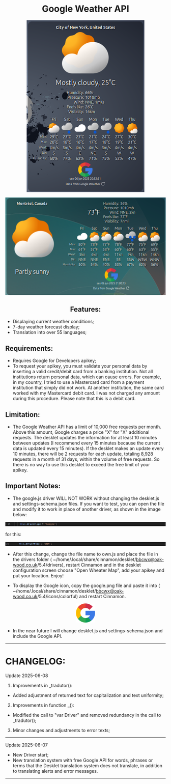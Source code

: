 <div align="center">

# Google Weather API

</div>

<div align="center">

![BBCwx Desklet](https://github.com/naufragoweb/weather-drivers-bbcwx-oak-wood.co.uk/blob/main/%20Z-%20Images/google-weather1.png)

</div>

<div align="center">

![BBCwx Desklet](https://github.com/naufragoweb/weather-drivers-bbcwx-oak-wood.co.uk/blob/main/%20Z-%20Images/google-weather2.png)

</div>

<div align="center">


## Features:


</div>

- Displaying current weather conditions;
- 7-day weather forecast display;
- Translation into over 55 languages;

## Requirements:

* Requires Google for Developers apikey;
* To request your apikey, you must validate your personal data by inserting a valid credit/debit card from a banking institution. Not all institutions return personal data, which can cause errors. For example, in my country, I tried to use a Mastercard card from a payment institution that simply did not work. At another institution, the same card worked with my Mastercard debit card. I was not charged any amount during this procedure. Please note that this is a debit card.

## Limitation:

* The Google Weather API has a limit of 10,000 free requests per month. Above this amount, Google charges a price "X" for "X" additional requests. The desklet updates the information for at least 10 minutes between updates (I recommend every 15 minutes because the current data is updated every 15 minutes). If the desklet makes an update every 10 minutes, there will be 2 requests for each update, totaling 8,928 requests in a month of 31 days, within the volume of free requests. So there is no way to use this desklet to exceed the free limit of your apikey.

## Important Notes:

* The google.js driver WILL NOT WORK without changing the desklet.js and settings-schema.json files. If you want to test, you can open the file and modify it to work in place of another driver, as shown in the image below:

![Google code](https://github.com/naufragoweb/weather-drivers-bbcwx-oak-wood.co.uk/blob/main/%20Z-%20Images/google-weather3.png)

for this:

![Google Code](https://github.com/naufragoweb/weather-drivers-bbcwx-oak-wood.co.uk/blob/main/%20Z-%20Images/google-weather4.png)

* After this change, change the file name to own.js and place the file in the drivers folder ( ~/home/.local/share/cinnamon/desklet/bbcwx@oak-wood.co.uk/5.4/drivers), restart Cinnamon and in the desklet configuration screen choose "Open Wheater Map", add your apikey and put your location. Enjoy!

* To display the Google icon, copy the google.png file and paste it into ( ~/home/.local/share/cinnamon/desklet/bbcwx@oak-wood.co.uk/5.4/icons/colorful) and restart Cinnamon.

<div align="center">

![Google image](https://github.com/naufragoweb/weather-drivers-bbcwx-oak-wood.co.uk/blob/main/Google_Weather/google.png)

</div>

* In the near future I will change desklet.js and settings-schema.json and include the Google API.

----------------------------------------------------------------------------------
# CHANGELOG:

Update 2025-06-08

1. Improvements in _tradutor():

- Added adjustment of returned text for capitalization and text uniformity;

2. Improvements in function _():

- Modified the call to "var Driver" and removed redundancy in the call to _tradutor();

3. Minor changes and adjustments to error texts;

------------------------------------------------------------------------------------

Update 2025-06-07

* New Driver start;
* New translation system with free Google API for words, phrases or terms that the Desklet translation system does not translate, in addition to translating alerts and error messages.

-----------------------------------------------------------------------------------
